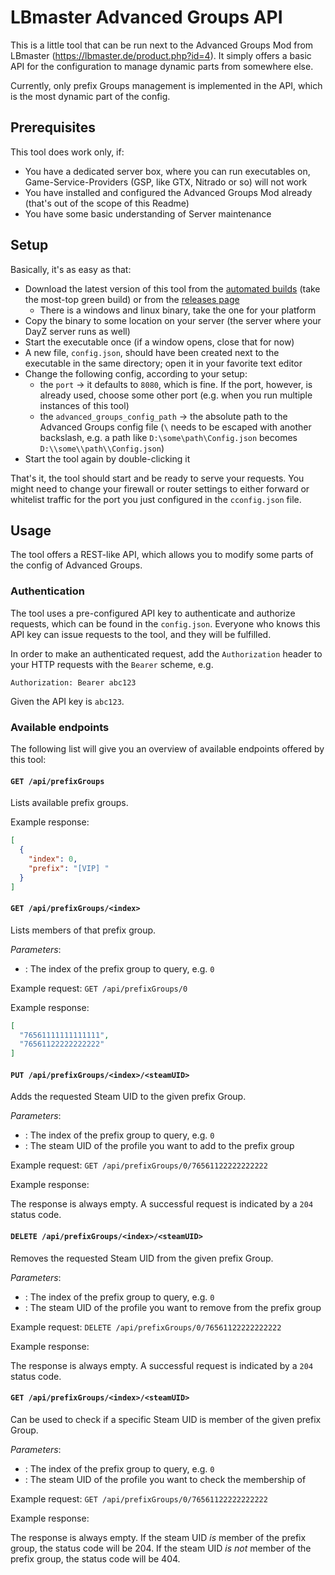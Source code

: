 # LBmaster Advanced Groups API

This is a little tool that can be run next to the Advanced Groups Mod from
LBmaster (https://lbmaster.de/product.php?id=4). It simply offers a basic API for the configuration to manage dynamic
parts from somewhere else.

Currently, only prefix Groups management is implemented in the API, which is the most dynamic part of the config.

## Prerequisites

This tool does work only, if:

- You have a dedicated server box, where you can run executables on, Game-Service-Providers (GSP, like GTX, Nitrado or
  so) will not work
- You have installed and configured the Advanced Groups Mod already (that's out of the scope of this Readme)
- You have some basic understanding of Server maintenance

## Setup

Basically, it's as easy as that:

- Download the latest version of this tool from
  the [automated builds](https://github.com/FlorianSW/lbmaster-advanced-groups-api/actions/workflows/build.yml) (take
  the most-top green build) or from the [releases page](https://github.com/FlorianSW/lbmaster-advanced-groups-api/releases)
    - There is a windows and linux binary, take the one for your platform
- Copy the binary to some location on your server (the server where your DayZ server runs as well)
- Start the executable once (if a window opens, close that for now)
- A new file, `config.json`, should have been created next to the executable in the same directory; open it in your
  favorite text editor
- Change the following config, according to your setup:
    - the `port` -> it defaults to `8080`, which is fine. If the port, however, is already used, choose some other
      port (e.g. when you run multiple instances of this tool)
    - the `advanced_groups_config_path` -> the absolute path to the Advanced Groups config file (`\` needs to be escaped
      with another backslash, e.g. a path like `D:\some\path\Config.json` becomes `D:\\some\\path\\Config.json`)
- Start the tool again by double-clicking it

That's it, the tool should start and be ready to serve your requests. You might need to change your firewall or router
settings to either forward or whitelist traffic for the port you just configured in the `cconfig.json` file.

## Usage

The tool offers a REST-like API, which allows you to modify some parts of the config of Advanced Groups.

### Authentication

The tool uses a pre-configured API key to authenticate and authorize requests, which can be found in the `config.json`.
Everyone who knows this API key can issue requests to the tool, and they will be fulfilled.

In order to make an authenticated request, add the `Authorization` header to your HTTP requests with the `Bearer`
scheme, e.g.

```
Authorization: Bearer abc123
```

Given the API key is `abc123`.

### Available endpoints

The following list will give you an overview of available endpoints offered by this tool:

#### `GET /api/prefixGroups`

Lists available prefix groups.

Example response:

```json
[
  {
    "index": 0,
    "prefix": "[VIP] "
  }
]
```

#### `GET /api/prefixGroups/<index>`

Lists members of that prefix group.

_Parameters_:

- <index>: The index of the prefix group to query, e.g. `0`

Example request:
`GET /api/prefixGroups/0`

Example response:

```json
[
  "76561111111111111",
  "76561122222222222"
]
```

#### `PUT /api/prefixGroups/<index>/<steamUID>`

Adds the requested Steam UID to the given prefix Group.

_Parameters_:

- <index>: The index of the prefix group to query, e.g. `0`
- <steamUID>: The steam UID of the profile you want to add to the prefix group

Example request:
`GET /api/prefixGroups/0/76561122222222222`

Example response:

The response is always empty. A successful request is indicated by a `204` status code.

#### `DELETE /api/prefixGroups/<index>/<steamUID>`

Removes the requested Steam UID from the given prefix Group.

_Parameters_:

- <index>: The index of the prefix group to query, e.g. `0`
- <steamUID>: The steam UID of the profile you want to remove from the prefix group

Example request:
`DELETE /api/prefixGroups/0/76561122222222222`

Example response:

The response is always empty. A successful request is indicated by a `204` status code.

#### `GET /api/prefixGroups/<index>/<steamUID>`

Can be used to check if a specific Steam UID is member of the given prefix Group.

_Parameters_:

- <index>: The index of the prefix group to query, e.g. `0`
- <steamUID>: The steam UID of the profile you want to check the membership of

Example request:
`GET /api/prefixGroups/0/76561122222222222`

Example response:

The response is always empty.
If the steam UID _is_ member of the prefix group, the status code will be 204.
If the steam UID _is not_ member of the prefix group, the status code will be 404.
